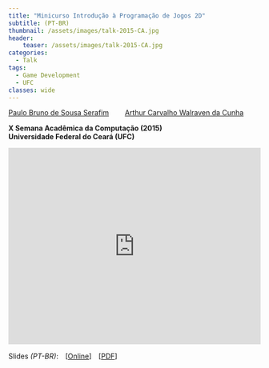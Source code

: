 ```yaml
---
title: "Minicurso Introdução à Programação de Jogos 2D"
subtitle: (PT-BR)
thumbnail: /assets/images/talk-2015-CA.jpg
header:
    teaser: /assets/images/talk-2015-CA.jpg
categories:
  - Talk
tags:
  - Game Development
  - UFC
classes: wide
---
```


[Paulo Bruno de Sousa Serafim](https://paulobruno.github.io)
  [Arthur Carvalho Walraven da Cunha](https://github.com/ArthurWalraven)

**X Semana Acadêmica da Computação (2015)**  
**Universidade Federal do Ceará (UFC)**

<div style="position:relative;width:100%;overflow:hidden;padding-top:78.02%">
    <iframe style="position:absolute;top:0;left:0;bottom:0;right:0;width:100%;height:100%;border:none" src="https://docs.google.com/presentation/d/e/2PACX-1vQqnR7hbC32lsYP5Gj-SrfPk1DqZnMH6JgPXzeMZ9jHr143afSsbkPkdpDCUnhhSYFv1t1xcBgzDd5i/embed?start=false&loop=false&delayms=3000" frameborder="0" allowfullscreen="true" mozallowfullscreen="true" webkitallowfullscreen="true"></iframe>
</div>

Slides *(PT-BR)*: [[Online](https://docs.google.com/presentation/d/e/2PACX-1vQqnR7hbC32lsYP5Gj-SrfPk1DqZnMH6JgPXzeMZ9jHr143afSsbkPkdpDCUnhhSYFv1t1xcBgzDd5i/pub?start=false&loop=false&delayms=3000)] [[PDF](/assets/pdfs/MinicursoIntroducaoProgramacaoJogos2D.pdf)]


